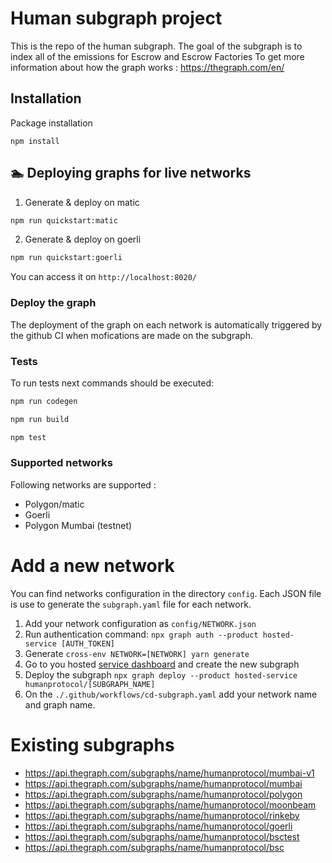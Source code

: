 # Human subgraph project

This is the repo of the human subgraph.
The goal of the subgraph is to index all of the emissions for Escrow and Escrow Factories
To get more information about how the graph works : https://thegraph.com/en/

## Installation

Package installation

```
npm install
```

## 🏊 Deploying graphs for live networks

1. Generate & deploy on matic

```bash
npm run quickstart:matic
```

2. Generate & deploy on goerli

```bash
npm run quickstart:goerli
```

You can access it on `http://localhost:8020/`

### Deploy the graph

The deployment of the graph on each network is automatically triggered by the github CI when mofications are made on the subgraph.

### Tests

To run tests next commands should be executed:

```bash
npm run codegen

npm run build

npm test
```

### Supported networks

Following networks are supported :

- Polygon/matic
- Goerli
- Polygon Mumbai (testnet)

# Add a new network

You can find networks configuration in the directory `config`. Each JSON file is use to generate the `subgraph.yaml` file for each network.

1. Add your network configuration as `config/NETWORK.json`
2. Run authentication command: `npx graph auth --product hosted-service [AUTH_TOKEN]`
3. Generate `cross-env NETWORK=[NETWORK] yarn generate`
4. Go to you hosted [service dashboard](https://thegraph.com/hosted-service/dashboard) and create the new subgraph
5. Deploy the subgraph `npx graph deploy --product hosted-service humanprotocol/[SUBGRAPH_NAME]`
6. On the `./.github/workflows/cd-subgraph.yaml` add your network name and graph name.

# Existing subgraphs

- https://api.thegraph.com/subgraphs/name/humanprotocol/mumbai-v1
- https://api.thegraph.com/subgraphs/name/humanprotocol/mumbai
- https://api.thegraph.com/subgraphs/name/humanprotocol/polygon
- https://api.thegraph.com/subgraphs/name/humanprotocol/moonbeam
- https://api.thegraph.com/subgraphs/name/humanprotocol/rinkeby
- https://api.thegraph.com/subgraphs/name/humanprotocol/goerli
- https://api.thegraph.com/subgraphs/name/humanprotocol/bsctest
- https://api.thegraph.com/subgraphs/name/humanprotocol/bsc
